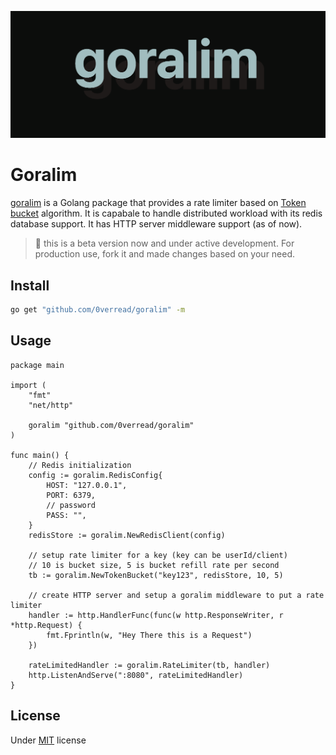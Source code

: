 ![banner](images/banner.png)

# Goralim

[goralim](https://github.com/0verread/goralim) is a Golang package that provides a rate limiter based on [Token bucket](https://en.wikipedia.org/wiki/Token_bucket) algorithm. It is capabale to handle distributed workload with its redis database support. It has HTTP server middleware support (as of now).

> 🚧 this is a beta version now and under active development. For production use, fork it and made changes based on your need.

## Install
```bash
go get "github.com/0verread/goralim" -m
```
## Usage

```golang
package main

import (
	"fmt"
	"net/http"

	goralim "github.com/0verread/goralim"
)

func main() {
	// Redis initialization
	config := goralim.RedisConfig{
		HOST: "127.0.0.1",
		PORT: 6379,
		// password
		PASS: "",
	}
	redisStore := goralim.NewRedisClient(config)

	// setup rate limiter for a key (key can be userId/client)
	// 10 is bucket size, 5 is bucket refill rate per second
	tb := goralim.NewTokenBucket("key123", redisStore, 10, 5)

	// create HTTP server and setup a goralim middleware to put a rate limiter
	handler := http.HandlerFunc(func(w http.ResponseWriter, r *http.Request) {
		fmt.Fprintln(w, "Hey There this is a Request")
	})

	rateLimitedHandler := goralim.RateLimiter(tb, handler)
	http.ListenAndServe(":8080", rateLimitedHandler)
}
```

## License
Under [MIT](LICENSE) license
